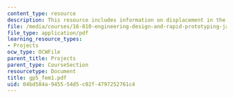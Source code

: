 ```yaml
---
content_type: resource
description: This resource includes information on displacement in the Y direction.
file: /media/courses/16-810-engineering-design-and-rapid-prototyping-january-iap-2005/04bd584a945554d5c02f4797252761c4_gp5_fem1.pdf
file_type: application/pdf
learning_resource_types:
- Projects
ocw_type: OCWFile
parent_title: Projects
parent_type: CourseSection
resourcetype: Document
title: gp5_fem1.pdf
uid: 04bd584a-9455-54d5-c02f-4797252761c4
---
```

